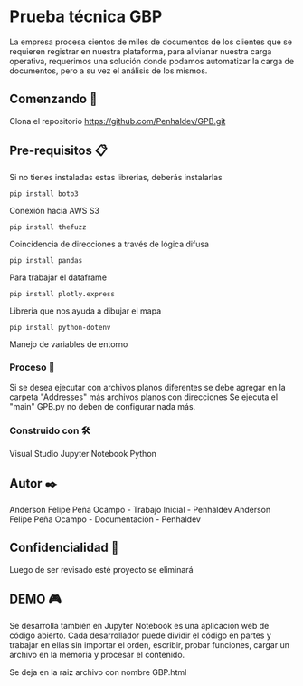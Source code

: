 # Prueba técnica GBP

La empresa procesa cientos de miles de documentos de los clientes que se requieren registrar en nuestra plataforma, para alivianar nuestra carga operativa, requerimos una solución donde podamos automatizar la carga de documentos, pero a su vez el análisis de los mismos.

## Comenzando 🚀

Clona el repositorio https://github.com/Penhaldev/GPB.git

## Pre-requisitos 📋

Si no tienes instaladas estas librerias, deberás instalarlas

```
pip install boto3
```
Conexión hacia AWS S3
```
pip install thefuzz
```
Coincidencia de direcciones a través de lógica difusa
```
pip install pandas
```
Para trabajar el dataframe
```
pip install plotly.express
```
Libreria que nos ayuda a dibujar el mapa
```
pip install python-dotenv
```
Manejo de variables de entorno

### Proceso 🔧

Si se desea ejecutar con archivos planos diferentes se debe agregar en la carpeta "Addresses" más archivos planos con direcciones
Se ejecuta el "main" GPB.py no deben de configurar nada más.

### Construido con 🛠️

Visual Studio
Jupyter Notebook
Python 

## Autor ✒️

Anderson Felipe Peña Ocampo - Trabajo Inicial - Penhaldev
Anderson Felipe Peña Ocampo - Documentación - Penhaldev

## Confidencialidad 🔐

Luego de ser revisado esté proyecto se eliminará

## DEMO 🎮 

Se desarrolla también en Jupyter Notebook es una aplicación web de código abierto. Cada desarrollador puede dividir el código en partes y trabajar en ellas sin importar el orden, escribir, probar funciones, cargar un archivo en la memoria y procesar el contenido.

Se deja en la raiz archivo con nombre GBP.html